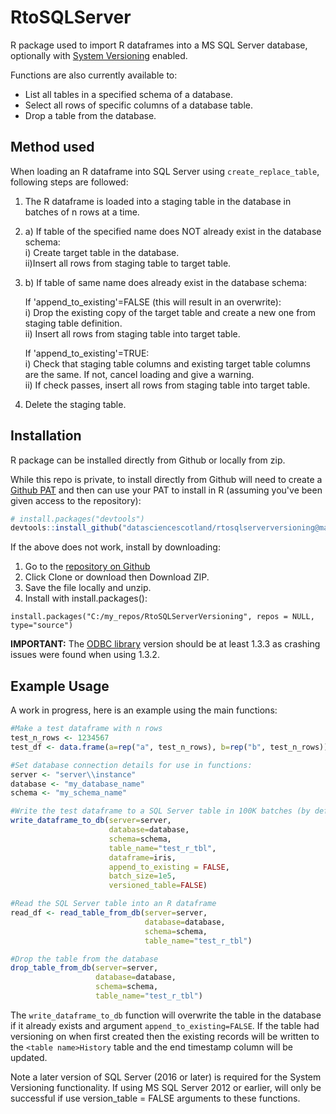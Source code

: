 # RtoSQLServer
R package used to import R dataframes into a MS SQL Server database, optionally with [System Versioning](https://docs.microsoft.com/en-us/sql/relational-databases/tables/creating-a-system-versioned-temporal-table?view=sql-server-ver15) enabled.  

Functions are also currently available to: 
- List all tables in a specified schema of a database. 
- Select all rows of specific columns of a database table.
- Drop a table from the database.

## Method used
When loading an R dataframe into SQL Server using `create_replace_table`, following steps are followed:

1. The R dataframe is loaded into a staging table in the database in batches of n rows at a time.

2. a) If table of the specified name does NOT already exist in the database schema:  
      i) Create target table in the database.  
      ii)Insert all rows from staging table to target table.

3. b) If table of same name does already exist in the database schema:  

    If 'append_to_existing'=FALSE (this will result in an overwrite):  
      i) Drop the existing copy of the target table and create a new one from staging table definition.  
      ii) Insert all rows from staging table into target table.  

    If 'append_to_existing'=TRUE:  
      i) Check that staging table columns and existing target table columns are the same. If not, cancel loading and give a warning.  
      ii) If check passes, insert all rows from staging table into target table.  

4. Delete the staging table.

## Installation
R package can be installed directly from Github or locally from zip.  

While this repo is private, to install directly from Github will need to create a [Github PAT](https://docs.github.com/en/authentication/keeping-your-account-and-data-secure/creating-a-personal-access-token) and then can use your PAT to install in R (assuming you've been given access to the repository):

```r
# install.packages("devtools")
devtools::install_github("datasciencescotland/rtosqlserverversioning@main", auth_token = "<my personal access token>")
```

If the above does not work, install by downloading:

1. Go to the [repository on Github](https://github.com/datasciencescotland/rtosqlserverversioning)
2. Click Clone or download then Download ZIP.
3. Save the file locally and unzip.
4. Install with install.packages():
```
install.packages("C:/my_repos/RtoSQLServerVersioning", repos = NULL, type="source")
```

**IMPORTANT:** The [ODBC library](https://CRAN.R-project.org/package=odbc) version should be at least 1.3.3 as crashing issues were found when using 1.3.2.

## Example Usage
A work in progress, here is an example using the main functions:
```r
#Make a test dataframe with n rows
test_n_rows <- 1234567
test_df <- data.frame(a=rep("a", test_n_rows), b=rep("b", test_n_rows))

#Set database connection details for use in functions:
server <- "server\\instance"
database <- "my_database_name"
schema <- "my_schema_name"

#Write the test dataframe to a SQL Server table in 100K batches (by default system versioning is FALSE)
write_dataframe_to_db(server=server, 
                      database=database, 
                      schema=schema, 
                      table_name="test_r_tbl", 
                      dataframe=iris, 
                      append_to_existing = FALSE,
                      batch_size=1e5, 
                      versioned_table=FALSE)

#Read the SQL Server table into an R dataframe
read_df <- read_table_from_db(server=server, 
                              database=database, 
                              schema=schema, 
                              table_name="test_r_tbl")

#Drop the table from the database
drop_table_from_db(server=server, 
                   database=database, 
                   schema=schema, 
                   table_name="test_r_tbl")

```

The `write_dataframe_to_db` function will overwrite the table in the database if it already exists and argument `append_to_existing=FALSE`. If the table had versioning on when first created then the existing records will be written to the `<table name>History` table and the end timestamp column will be updated. 


Note a later version of SQL Server (2016 or later) is required for the System Versioning functionality. If using MS SQL Server 2012 or earlier, will only be successful if use version_table = FALSE arguments to these functions.
